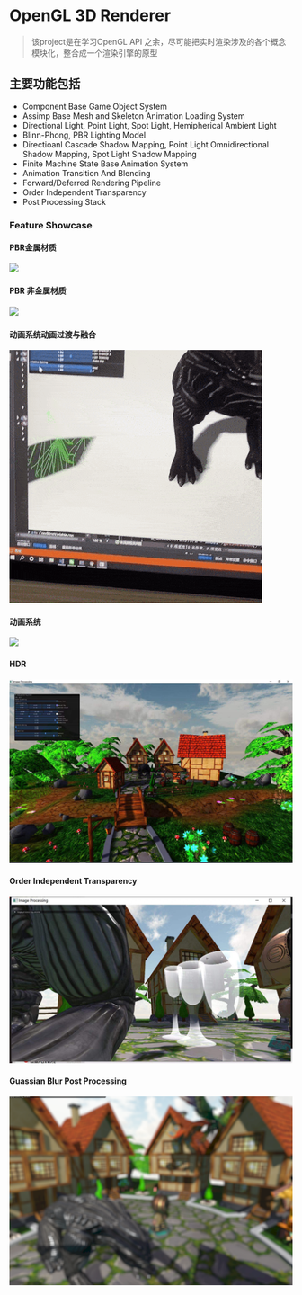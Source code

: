 # OpenGL 3D Renderer
>该project是在学习OpenGL API 之余，尽可能把实时渲染涉及的各个概念模块化，整合成一个渲染引擎的原型



## 主要功能包括 
- Component Base Game Object System
- Assimp Base Mesh and Skeleton Animation Loading System
- Directional Light, Point Light, Spot Light, Hemipherical Ambient Light
- Blinn-Phong, PBR Lighting Model
- Directioanl Cascade Shadow Mapping, Point Light Omnidirectional Shadow Mapping, Spot Light Shadow Mapping
- Finite Machine State Base Animation System
- Animation Transition And Blending
- Forward/Deferred Rendering Pipeline
- Order Independent Transparency
- Post Processing Stack



### Feature Showcase

#### PBR金属材质
![](readme/PBR-metal.png)


#### PBR 非金属材质
![](readme/PBR-none-metal.png)


#### 动画系统动画过渡与融合
![](readme/animation%20system.gif)


#### 动画系统
![](readme/animation%20system%202.gif)


#### HDR
![](readme/HDR.jpg)



#### Order Independent Transparency
![](readme/OIT.jpg)



#### Guassian Blur Post Processing 
![](readme/guasianBlur.png)


















